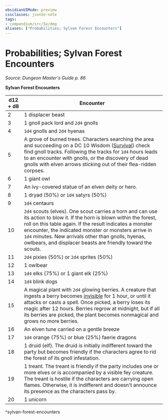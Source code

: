 ```yaml
---
obsidianUIMode: preview
cssclasses: json5e-note
tags:
- compendium/src/5e/dmg
aliases: ["Probabilities; Sylvan Forest Encounters"]
---
```

# Probabilities; Sylvan Forest Encounters
*Source: Dungeon Master's Guide p. 86* 

**Sylvan Forest Encounters**

| d12 + d8 | Encounter |
|----------|-----------|
| 2 | 1 displacer beast |
| 3 | 1 gnoll pack lord and `2d4` gnolls |
| 4 | `1d4` gnolls and `2d4` hyenas |
| 5 | A grove of burned trees. Characters searching the area and succeeding on a DC 10 Wisdom ([Survival](rules/skills.md#Survival)) check find gnoll tracks. Following the tracks for `1d4` hours leads to an encounter with gnolls, or the discovery of dead gnolls with elven arrows sticking out of their flea-ridden corpses. |
| 6 | 1 giant owl |
| 7 | An ivy-covered statue of an elven deity or hero. |
| 8 | 1 dryad (50%) or `1d4` satyrs (50%) |
| 9 | `1d4` centaurs |
| 10 | `2d4` scouts (elves). One scout carries a horn and can use its action to blow it. If the horn is blown within the forest, roll on this table again. If the result indicates a monster encounter, the indicated monster or monsters arrive in `1d4` minutes. New arrivals other than gnolls, hyenas, owlbears, and displacer beasts are friendly toward the scouts. |
| 11 | `2d4` pixies (50%) or `2d4` sprites (50%) |
| 12 | 1 owlbear |
| 13 | `1d4` elks (75%) or 1 giant elk (25%) |
| 14 | `1d4` blink dogs |
| 15 | A magical plant with `2d4` glowing berries. A creature that ingests a berry becomes [invisible](rules/conditions.md#invisible) for 1 hour, or until it attacks or casts a spell. Once picked, a berry loses its magic after 12 hours. Berries regrow at midnight, but if all its berries are picked, the plant becomes nonmagical and grows no more berries. |
| 16 | An elven tune carried on a gentle breeze |
| 17 | `1d4` orange (75%) or blue (25%) faerie dragons |
| 18 | 1 druid (elf). The druid is initially indifferent toward the party but becomes friendly if the characters agree to rid the forest of its gnoll infestation. |
| 19 | 1 treant. The treant is friendly if the party includes one or more elves or is accompanied by a visible fey creature. The treant is hostile if the characters are carrying open flames. Otherwise, it is indifferent and doesn't announce its presence as the characters pass by. |
| 20 | 1 unicorn |
^sylvan-forest-encounters
